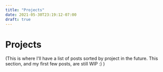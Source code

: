 ```yaml
---
title: "Projects"
date: 2021-05-30T23:19:12-07:00
draft: true
---
```


# Projects
(This is where I'll have a list of posts sorted by project in the future.
This section, and my first few posts, are still WIP :) )